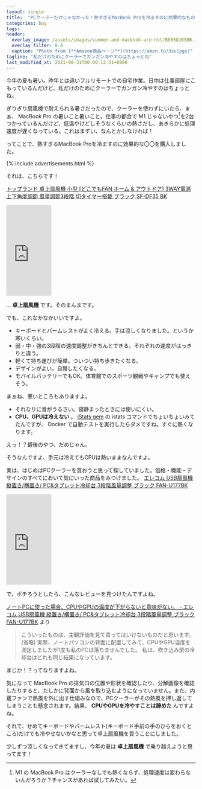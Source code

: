```yaml
---
layout: single
title:  "PCクーラーだけじゃなかった！熱すぎるMacBook Proを冷ますのに効果的なもの"
categories: buy
tags:
header:
  overlay_image: /assets/images/summer-and-macbook-are-hot/B085QJB58B.jpg
  overlay_filter: 0.4
  caption: "Photo from [**Amazon商品ページ**](https://amzn.to/3zuCpgx)"
tagline: "私だけのためにクーラーでガンガン冷やすのはちょっとね"
last_modified_at: 2021-08-31T00:00:12:51+0900
---
```

今年の夏も暑い。昨年とは違いフルリモートでの自宅作業。日中は仕事部屋にこもっているんだけど、私だけのためにクーラーでガンガン冷やすのはちょっとね。

ぎりぎり扇風機で耐えられる暑さだったので、クーラーを使わずにいたら、まぁ、 MacBook Pro の暑いこと暑いこと。仕事の都合で M1 じゃないやつ[^1]を2台つかっているんだけど、低温やけどしそうなくらいの熱さだし、あきらかに処理速度が遅くなっている。これはまずい、なんとかしなければ！

ってことで、熱すぎるMacBook Proを冷ますのに効果的な〇〇を購入しました。

[^1]: M1 の MacBook Pro はクーラーなしでも熱くならず、処理速度は変わらないんだろうか？チャンスがあれば試してみたい。

{% include advertisements.html %}

それは、こちらです！

<a target="_blank" href="https://www.amazon.co.jp/gp/product/B085QJB58B/ref=as_li_tl?ie=UTF8&camp=247&creative=1211&creativeASIN=B085QJB58B&linkCode=as2&tag=takaokouji-22&linkId=a8c6e49d5a242cfca6085e946179084c">トップランド 卓上扇風機 小型 [どこでもFAN ホーム &amp; アウトドア] 3WAY電源 上下角度調節 風量調節3段階 切タイマー搭載 ブラック SF-DF35 BK</a>
<iframe style="width:120px;height:240px;" marginwidth="0" marginheight="0" scrolling="no" frameborder="0" src="https://rcm-fe.amazon-adsystem.com/e/cm?ref=qf_sp_asin_til&t=takaokouji-22&m=amazon&o=9&p=8&l=as1&IS2=1&detail=1&asins=B085QJB58B&linkId=8e7c30841c1066592275d607e5cbeb31&bc1=000000&amp;lt1=_blank&fc1=333333&lc1=0066c0&bg1=ffffff&f=ifr">
    </iframe>

... **卓上扇風機** です。そのまんまです。

でも、これなかなかいいですよ。

- キーボードとパームレストがよく冷える。手は涼しくなりました。というか寒いくらい。
- 弱・中・強の3段階の速度調整がきちんとできる。それぞれの速度がはっきりと違う。
- 軽くて持ち運びが簡単。ついつい持ち歩きたくなる。
- デザインがよい。自慢したくなる。
- モバイルバッテリーでもOK。体育館でのスポーツ観戦やキャンプでも使えそう。

まぁね、悪いところもありますよ。

- それなりに音がうるさい。寝静まったときには使いにくい。
- **CPU、GPUは冷えない** 。 [iStats gem](https://github.com/Chris911/iStats) の istats コマンドでちょいちょいみてたんですが、 Docker で自動テストを実行したらダメですね。すぐに熱くなります。

えっ！？最後のやつ、だめじゃん。

そうなんですよ、手元は冷えてもCPUは熱いままなんですよ。

実は、はじめはPCクーラーを買おうと思って探していました。価格・機能・デザインのすべてにおいて気にいった商品をみつけました。
<a target="_blank" href="https://www.amazon.co.jp/gp/product/B07281KZRJ/ref=as_li_tl?ie=UTF8&camp=247&creative=1211&creativeASIN=B07281KZRJ&linkCode=as2&tag=takaokouji-22&linkId=68718864fa2254f0024ef4b6b3419f13">エレコム USB扇風機 縦置き/横置き/ PC&amp;タブレット冷却台 3段階風量調整 ブラック FAN-U177BK</a>
<iframe style="width:120px;height:240px;" marginwidth="0" marginheight="0" scrolling="no" frameborder="0" src="https://rcm-fe.amazon-adsystem.com/e/cm?ref=qf_sp_asin_til&t=takaokouji-22&m=amazon&o=9&p=8&l=as1&IS2=1&detail=1&asins=B07281KZRJ&linkId=fae18e2a8417b7de2a0bb0d326631af8&bc1=000000&amp;lt1=_blank&fc1=333333&lc1=0066c0&bg1=ffffff&f=ifr">
    </iframe>

で、ポチろうとしたら、こんなレビューを見つけたんですよね。

[ノートPCに使った場合、CPUやGPUの温度が下がらないと意味がない。 - エレコム USB扇風機 縦置き/横置き/ PC&タブレット冷却台 3段階風量調整 ブラック FAN-U177BK](https://www.amazon.co.jp/gp/customer-reviews/R1A72RM5CC6Y69/ref=cm_cr_dp_d_rvw_ttl?ie=UTF8&ASIN=B07281KZRJ) より
> こういったものは、主観評価を見て買ってはいけないものだと思います。
> (省略)
> 実際、ノートパソコンの背面に配置してみて、CPUやGPU温度を測定しましたが1度も私のPCは落ちませんでした。
> 私は、吹き込み型の冷却台はどれも同じ結果になっています。

まじか！？ってなりますよね。

気になって MacBook Pro の排気口の位置や形状を確認したり、分解画像を確認したりすると、たしかに背面から風を取り込むようになっていません。また、内蔵ファンで熱風を外に出す仕組みなので、PCクーラーがその熱風を押し返してしまうことも懸念されます。結果、 **CPUやGPUを冷やすことは諦めた** んですよね。

それで、せめてキーボードやパームレスト(キーボード手前の手のひらをおくところ)だけでも冷やせないかなと思って卓上扇風機を買うことにしました。

少しずつ涼しくなってきてますし、今年の夏は **卓上扇風機** で乗り越えようと思ってます！
